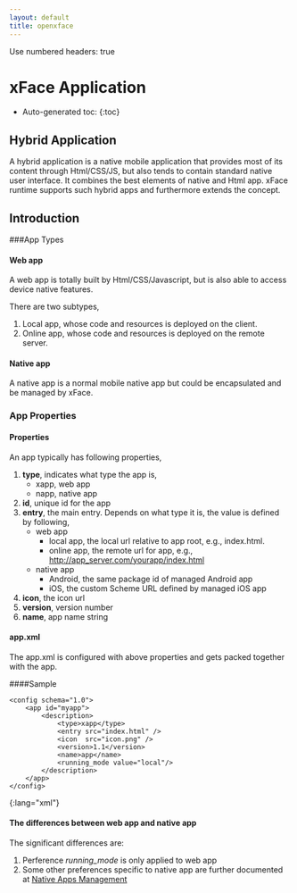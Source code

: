 ```yaml
---
layout: default
title: openxface
---
```

Use numbered headers: true

# xFace Application

* Auto-generated toc:
{:toc}

## Hybrid Application
A hybrid application is a native mobile application that provides most of its content through Html/CSS/JS, but also tends to contain standard native user interface. It combines the best elements of native and Html app. xFace runtime supports such hybrid apps and furthermore extends the concept.

## Introduction
###App Types
#### Web app
A web app is totally built by Html/CSS/Javascript, but is also able to access device native features.

There are two subtypes,

1. Local app, whose code and resources is deployed on the client.
2. Online app, whose code and resources is deployed on the remote server.

#### Native app
A native app is a normal mobile native app but could be encapsulated and be managed by xFace.

### App Properties

#### Properties

An app typically has following properties,

1. **type**, indicates what type the app is,
      * xapp, web app
      * napp, native app
2. **id**, unique id for the app
3. **entry**, the main entry. Depends on what type it is, the value is defined by following,
   * web app
      * local app, the local url relative to app root, e.g., index.html.
      * online app, the remote url for app, e.g., http://app_server.com/yourapp/index.html
   * native app
      * Android, the same package id of managed Android app
      * iOS, the custom Scheme URL defined by managed iOS app
4. **icon**, the icon url
5. **version**, version number
6. **name**, app name string


#### app.xml
The app.xml is configured with above properties and gets packed together with the app.

####Sample

    <config schema="1.0">
        <app id="myapp">
            <description>
                <type>xapp</type>
                <entry src="index.html" />
                <icon  src="icon.png" />
                <version>1.1</version>
                <name>app</name>
                <running_mode value="local"/>
            </description>
        </app>
    </config>
{:lang="xml"}

#### The differences between web app and native app
The significant differences are:
1. Perference *running_mode* is only applied to web app
2. Some other preferences specific to native app are further documented at [Native Apps Management](www.polyvi.net:8012/doc/guide/xface/ams/native_apps_management.md)

